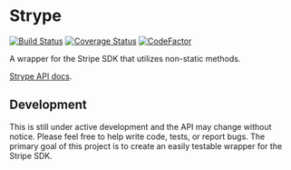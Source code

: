 # Strype

[![Build Status](https://travis-ci.org/bulldogcreative/strype.svg?branch=master)](https://travis-ci.org/bulldogcreative/strype)
[![Coverage Status](https://coveralls.io/repos/github/bulldogcreative/strype/badge.svg?branch=master)](https://coveralls.io/github/bulldogcreative/strype?branch=master)
[![CodeFactor](https://www.codefactor.io/repository/github/bulldogcreative/strype/badge)](https://www.codefactor.io/repository/github/bulldogcreative/strype)

A wrapper for the Stripe SDK that utilizes non-static methods.

[Strype API docs](https://docs.bulldog.cloud/strype/v0.9.0/).

## Development

This is still under active development and the API may change without notice.
Please feel free to help write code, tests, or report bugs. The primary goal
of this project is to create an easily testable wrapper for the Stripe SDK.

